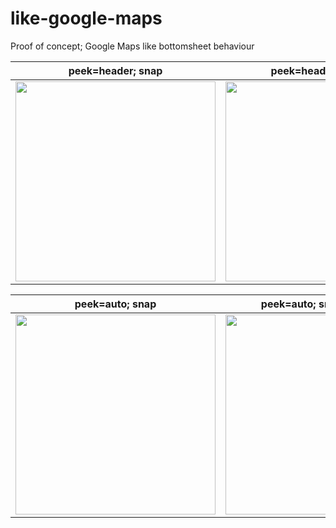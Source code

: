 # like-google-maps

Proof of concept; Google Maps like bottomsheet behaviour

peek=header; snap | peek=header; no snap
------------ | -------------
<img src="https://raw.githubusercontent.com/fish-4-fun/like-google-maps/master/external-assets/peek-header-snap.gif" width="320"> | <img src="https://raw.githubusercontent.com/fish-4-fun/like-google-maps/master/external-assets/peek-header-no-snap.gif" width="320">

peek=auto; snap | peek=auto; snap; hideable
------------ | -------------
<img src="https://raw.githubusercontent.com/fish-4-fun/like-google-maps/master/external-assets/peek-auto-snap.gif" width="320"> | <img src="https://raw.githubusercontent.com/fish-4-fun/like-google-maps/master/external-assets/peek-auto-snap-hideable.gif" width="320">

